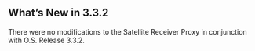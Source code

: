 
## What’s New in 3.3.2

There were no modifications to the Satellite Receiver Proxy in conjunction with O.S. Release 3.3.2.